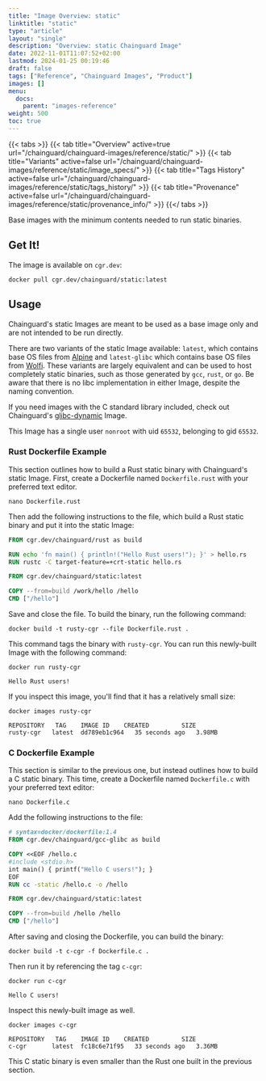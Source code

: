 ```yaml
---
title: "Image Overview: static"
linktitle: "static"
type: "article"
layout: "single"
description: "Overview: static Chainguard Image"
date: 2022-11-01T11:07:52+02:00
lastmod: 2024-01-25 00:19:46
draft: false
tags: ["Reference", "Chainguard Images", "Product"]
images: []
menu: 
  docs: 
    parent: "images-reference"
weight: 500
toc: true
---
```


{{< tabs >}}
{{< tab title="Overview" active=true url="/chainguard/chainguard-images/reference/static/" >}}
{{< tab title="Variants" active=false url="/chainguard/chainguard-images/reference/static/image_specs/" >}}
{{< tab title="Tags History" active=false url="/chainguard/chainguard-images/reference/static/tags_history/" >}}
{{< tab title="Provenance" active=false url="/chainguard/chainguard-images/reference/static/provenance_info/" >}}
{{</ tabs >}}



<!--overview:start-->
Base images with the minimum contents needed to run static binaries.
<!--overview:end-->

<!--getting:start-->
## Get It!
The image is available on `cgr.dev`:

```
docker pull cgr.dev/chainguard/static:latest
```
<!--getting:end-->

<!--body:start-->
## Usage

Chainguard's static Images are meant to be used as a base image only and are not intended to be run directly.

There are two variants of the static Image available: `latest`, which contains base OS files from
[Alpine](https://www.alpinelinux.org/) and `latest-glibc` which contains base OS files from
[Wolfi](https://github.com/wolfi-dev/os). These variants are largely equivalent and can be used to host completely static binaries, such as those generated by `gcc`, `rust`, or `go`. Be aware that there is no libc implementation in either Image, despite the naming convention.

If you need images with the C standard library included, check out Chainguard's  [glibc-dynamic](https://github.com/chainguard-images/images/tree/main/images/glibc-dynamic) Image.

This Image has a single user `nonroot` with uid `65532`, belonging to gid `65532`.

### Rust Dockerfile Example

This section outlines how to build a Rust static binary with Chainguard's static Image. First, create a Dockerfile named `Dockerfile.rust` with your preferred text editor.

```shell
nano Dockerfile.rust
```

Then add the following instructions to the file, which build a Rust static binary and put it into the static Image:

```Dockerfile
FROM cgr.dev/chainguard/rust as build

RUN echo 'fn main() { println!("Hello Rust users!"); }' > hello.rs
RUN rustc -C target-feature=+crt-static hello.rs

FROM cgr.dev/chainguard/static:latest

COPY --from=build /work/hello /hello
CMD ["/hello"]
```

Save and close the file. To build the binary, run the following command:

```shell
docker build -t rusty-cgr --file Dockerfile.rust .
```

This command tags the binary with `rusty-cgr`. You can run this newly-built Image with the following command:

```shell
docker run rusty-cgr
```
```
Hello Rust users!
```

If you inspect this image, you'll find that it has a relatively small size:

```shell
docker images rusty-cgr
```
```
REPOSITORY   TAG   	IMAGE ID   	CREATED      	SIZE
rusty-cgr	latest	dd789eb1c964   35 seconds ago   3.98MB
```

### C Dockerfile Example

This section is similar to the previous one, but instead outlines how to build a C static binary. This time, create a Dockerfile named `Dockerfile.c` with your preferred text editor:

```shell
nano Dockerfile.c
```

Add the following instructions to the file:

```Dockerfile
# syntax=docker/dockerfile:1.4
FROM cgr.dev/chainguard/gcc-glibc as build

COPY <<EOF /hello.c
#include <stdio.h>
int main() { printf("Hello C users!"); }
EOF
RUN cc -static /hello.c -o /hello

FROM cgr.dev/chainguard/static:latest

COPY --from=build /hello /hello
CMD ["/hello"]
```

After saving and closing the Dockerfile, you can build the binary:

```shell
docker build -t c-cgr -f Dockerfile.c .
```

Then run it by referencing the tag `c-cgr`:

```shell
docker run c-cgr
```
```
Hello C users!
```

Inspect this newly-built image as well. 

```shell
docker images c-cgr
```
```
REPOSITORY   TAG   	IMAGE ID   	CREATED      	SIZE
c-cgr    	latest	fc18c6e71f95   33 seconds ago   3.36MB
```

This C static binary is even smaller than the Rust one built in the previous section.
<!--body:end-->

